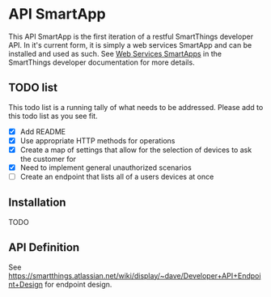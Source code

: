 # API SmartApp

This API SmartApp is the first iteration of a restful SmartThings developer API. In it's current form, it is simply a web services SmartApp and can be installed and used as such. See [Web Services SmartApps](http://docs.smartthings.com/en/latest/smartapp-web-services-developers-guide/index.html) in the SmartThings developer documentation for more details.

## TODO list
This todo list is a running tally of what needs to be addressed. Please add to this todo list as you see fit.

- [X] Add README
- [X] Use appropriate HTTP methods for operations
- [X] Create a map of settings that allow for the selection of devices to ask the customer for
- [X] Need to implement general unauthorized scenarios
- [ ] Create an endpoint that lists all of a users devices at once

## Installation
TODO

## API Definition
See https://smartthings.atlassian.net/wiki/display/~dave/Developer+API+Endpoint+Design for endpoint design.
